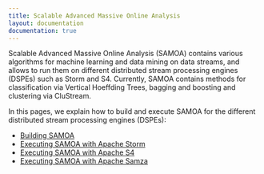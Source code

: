 ```yaml
---
title: Scalable Advanced Massive Online Analysis
layout: documentation
documentation: true
---
```

Scalable Advanced Massive Online Analysis (SAMOA) contains various algorithms for machine learning and data mining on data streams, and allows to run them on different distributed stream processing engines (DSPEs) such as Storm and S4. Currently, SAMOA contains methods for classification via Vertical Hoeffding Trees, bagging and boosting and clustering via CluStream.

In this pages, we explain how to build and execute SAMOA for the different distributed stream processing engines (DSPEs): 

* [Building SAMOA](Building-SAMOA.html)
* [Executing SAMOA with Apache Storm](Executing-SAMOA-with-Apache-Storm.html)
* [Executing SAMOA with Apache S4](Executing-SAMOA-with-Apache-S4.html)
* [Executing SAMOA with Apache Samza](Executing-SAMOA-with-Apache-Samza.html)
